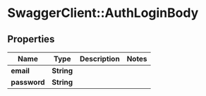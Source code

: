 # SwaggerClient::AuthLoginBody

## Properties
Name | Type | Description | Notes
------------ | ------------- | ------------- | -------------
**email** | **String** |  | 
**password** | **String** |  | 

